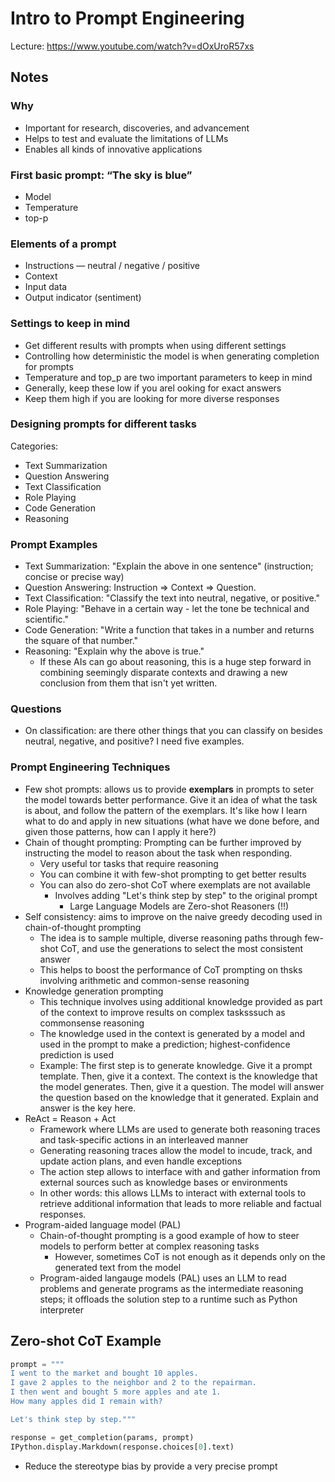 # Intro to Prompt Engineering

Lecture: https://www.youtube.com/watch?v=dOxUroR57xs

## Notes

### Why
- Important for research, discoveries, and advancement
- Helps to test and evaluate the limitations of LLMs
- Enables all kinds of innovative applications

### First basic prompt: “The sky is blue”

- Model
- Temperature
- top-p

### Elements of a prompt

- Instructions — neutral / negative / positive
- Context
- Input data
- Output indicator (sentiment)

### Settings to keep in mind

- Get different results with prompts when using different settings
- Controlling how deterministic the model is when generating completion for prompts
- Temperature and top_p are two important parameters to keep in mind
- Generally, keep these low if you arel ooking for exact answers
- Keep them high if you are looking for more diverse responses

### Designing prompts for different tasks

Categories:
- Text Summarization
- Question Answering
- Text Classification
- Role Playing
- Code Generation
- Reasoning

### Prompt Examples

- Text Summarization: "Explain the above in one sentence" (instruction; concise or precise way)
- Question Answering: Instruction => Context => Question.
- Text Classification: "Classify the text into neutral, negative, or positive."
- Role Playing: "Behave in a certain way - let the tone be technical and scientific."
- Code Generation: "Write a function that takes in a number and returns the square of that number."
- Reasoning: "Explain why the above is true."
    - If these AIs can go about reasoning, this is a huge step forward in combining seemingly disparate contexts and drawing a new conclusion from them that isn't yet written.

### Questions

- On classification: are there other things that you can classify on besides neutral, negative, and positive? I need five examples.

### Prompt Engineering Techniques

- Few shot prompts: allows us to provide **exemplars** in prompts to seter the model towards better performance. Give it an idea of what the task is about, and follow the pattern of the exemplars. It's like how I learn what to do and apply in new situations (what have we done before, and given those patterns, how can I apply it here?)
- Chain of thought prompting: Prompting can be further improved by instructing the model to reason about the task when responding.
  - Very useful tor tasks that require reasoning
  - You can combine it with few-shot prompting to get better results
  - You can also do zero-shot CoT where exemplats are not available
    - Involves adding "Let's think step by step" to the original prompt
      - Large Language Models are Zero-shot Reasoners (!!)
- Self consistency: aims to improve on the naive greedy decoding used in chain-of-thought prompting
  - The idea is to sample multiple, diverse reasoning paths through few-shot CoT, and use the generations to select the most consistent answer
  - This helps to boost the performance of CoT prompting on thsks involving arithmetic and common-sense reasoning
- Knowledge generation prompting
  - This technique involves using additional knowledge provided as part of the context to improve results on complex tasksssuch as commonsense reasoning
  - The knowledge used in the context is generated by a model and used in the prompt to make a prediction; highest-confidence prediction is used
  - Example: The first step is to generate knowledge. Give it a prompt template. Then, give it a context. The context is the knowledge that the model generates. Then, give it a question. The model will answer the question based on the knowledge that it generated. Explain and answer is the key here.
- ReAct = Reason + Act
  - Framework where LLMs are used to generate both reasoning traces and task-specific actions in an interleaved manner
  - Generating reasoning traces allow the model to incude, track, and update action plans, and even handle exceptions
  - The action step allows to interface with and gather information from external sources such as knowledge bases or environments
  - In other words: this allows LLMs to interact with external tools to retrieve additional information that leads to more reliable and factual responses.
- Program-aided language model (PAL)
  - Chain-of-thought prompting is a good example of how to steer models to perform better at complex reasoning tasks
    - However, sometimes CoT is not enough as it depends only on the generated text from the model
  - Program-aided langauge models (PAL) uses an LLM to read problems and generate programs as the intermediate reasoning steps; it offloads the solution step to a runtime such as Python interpreter


## Zero-shot CoT Example

```python
prompt = """
I went to the market and bought 10 apples.
I gave 2 apples to the neighbor and 2 to the repairman.
I then went and bought 5 more apples and ate 1.
How many apples did I remain with?

Let's think step by step."""

response = get_completion(params, prompt)
IPython.display.Markdown(response.choices[0].text)
```

- Reduce the stereotype bias by provide a very precise prompt
